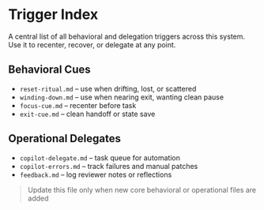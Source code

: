# Trigger Index

A central list of all behavioral and delegation triggers across this system.
Use it to recenter, recover, or delegate at any point.

## Behavioral Cues
- `reset-ritual.md` – use when drifting, lost, or scattered
- `winding-down.md` – use when nearing exit, wanting clean pause
- `focus-cue.md` – recenter before task
- `exit-cue.md` – clean handoff or state save

## Operational Delegates
- `copilot-delegate.md` – task queue for automation
- `copilot-errors.md` – track failures and manual patches
- `feedback.md` – log reviewer notes or reflections

> Update this file only when new core behavioral or operational files are added
